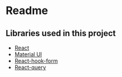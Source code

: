 # Readme

## Libraries used in this project

- [React](https://reactjs.org/)
- [Material UI](https://mui.com/)
- [React-hook-form](https://react-hook-form.com/get-started)
- [React-query](https://tanstack.com/query/v4/?from=reactQueryV3&original=https://react-query-v3.tanstack.com/)
